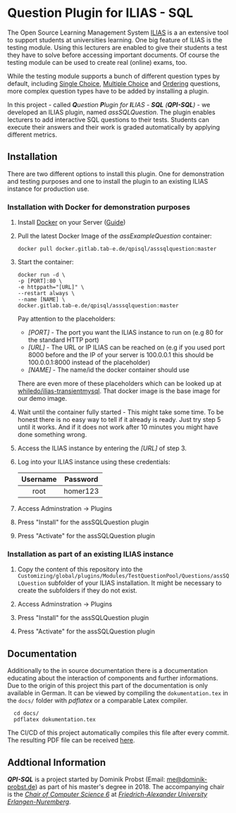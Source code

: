 # Question Plugin for ILIAS - SQL

The Open Source Learning Management System [ILIAS](https://www.ilias.de/) is a an extensive tool to support students at universities learning. One big feature of ILIAS is the testing module. Using this lecturers are enabled to give their students a test they have to solve before accessing important documents. Of course the testing module can be used to create real (online) exams, too.

While the testing module supports a bunch of different question types by default, including [Single Choice](https://docu.ilias.de/ilias.php?ref_id=2221&obj_id=42830&obj_type=StructureObject&cmd=layout&cmdClass=illmpresentationgui&cmdNode=2c&baseClass=ilLMPresentationGUI), [Multiple Choice](https://docu.ilias.de/ilias.php?ref_id=2221&obj_id=41931&cmd=layout&cmdClass=illmpresentationgui&cmdNode=2c&baseClass=ilLMPresentationGUI) and [Ordering](https://docu.ilias.de/ilias.php?ref_id=2221&obj_id=41720&cmd=layout&cmdClass=illmpresentationgui&cmdNode=2c&baseClass=ilLMPresentationGUI) questions, more complex question types have to be added by installing a plugin.

In this project - called ***Q**uestion **P**lugin for **I**LIAS - **SQL** (**QPI-SQL**)* - we developed an ILIAS plugin, named *assSQLQuestion*. The plugin enables lecturers to add interactive SQL questions to their tests. Students can execute their answers and their work is graded automatically by applying different metrics.

## Installation

There are two different options to install this plugin. One for demonstration and testing purposes and one to install the plugin to an existing ILIAS instance for production use.

### Installation with Docker for demonstration purposes

1. Install [Docker](https://docker.com) on your Server ([Guide](https://docs.docker.com/install/))
1. Pull the latest Docker Image of the *assExampleQuestion* container:

   ```
   docker pull docker.gitlab.tab-e.de/qpisql/asssqlquestion:master
   ```

1. Start the container:

   ```
   docker run -d \
   -p [PORT]:80 \
   -e httppath="[URL]" \
   --restart always \
   --name [NAME] \
   docker.gitlab.tab-e.de/qpisql/asssqlquestion:master
   ```

   Pay attention to the placeholders:

   - *[PORT]* - The port you want the ILIAS instance to run on (e.g 80 for the standard HTTP port)
   - *[URL]* - The URL or IP ILIAS can be reached on (e.g if you used port 8000 before and the IP of your server is 100.0.0.1 this should be 100.0.0.1:8000 instead of the placeholder)
   - *[NAME]* - The name/id the docker container should use

   There are even more of these placeholders which can be looked up at [whiledo/ilias-transientmysql](https://hub.docker.com/r/whiledo/ilias-transientmysql/). That docker image is the base image for our demo image.

1. Wait until the container fully started - This might take some time. To be honest there is no easy way to tell if it already is ready. Just try step 5 until it works. And if it does not work after 10 minutes you might have done something wrong.

1. Access the ILIAS instance by entering the *[URL]* of step 3.

1. Log into your ILIAS instance using these credentials:

	|Username|Password|
	|:-:|:-:|
	|root|homer123|

1. Access Adminstration -> Plugins

1. Press "Install" for the assSQLQuestion plugin

1. Press "Activate" for the assSQLQuestion plugin

### Installation as part of an existing ILIAS instance

1. Copy the content of this repository into the `Customizing/global/plugins/Modules/TestQuestionPool/Questions/assSQLQuestion` subfolder of your ILIAS installation. It might be necessary to create the subfolders if they do not exist.

1. Access Adminstration -> Plugins

1. Press "Install" for the assSQLQuestion plugin

1. Press "Activate" for the assSQLQuestion plugin


## Documentation
Additionally to the in source documentation there is a documentation educating about the interaction of components and further informations. Due to the origin of this project this part of the documentation is only available in German. It can be viewed by compiling the `dokumentation.tex` in the `docs/` folder with *pdflatex* or a comparable Latex compiler.

  ```
    cd docs/
    pdflatex dokumentation.tex
  ```

The CI/CD of this project automatically compiles this file after every commit. The resulting PDF file can be received [here](https://gitlab.tab-e.de/qpisql/assSQLQuestion/pipelines).

## Addtional Information

***QPI-SQL*** is a project started by Dominik Probst (Email: [me@dominik-probst.de](mailto:me@dominik-probst.de)) as part of his master's degree in 2018. The accompanying chair is the [*Chair of Computer Science 6*](https://www.cs6.tf.fau.eu) at [*Friedrich-Alexander University Erlangen-Nuremberg*](https://www.fau.eu/).
